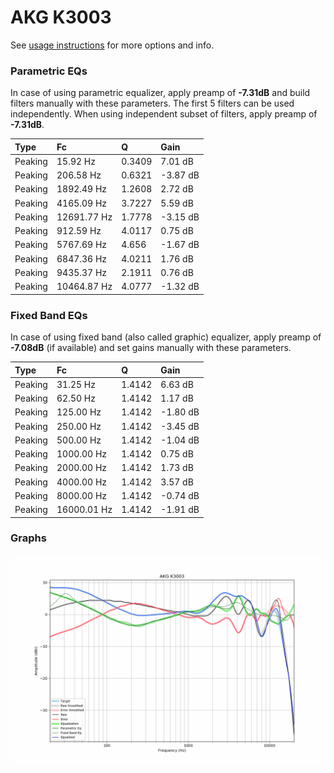 # AKG K3003
See [usage instructions](https://github.com/jaakkopasanen/AutoEq#usage) for more options and info.

### Parametric EQs
In case of using parametric equalizer, apply preamp of **-7.31dB** and build filters manually
with these parameters. The first 5 filters can be used independently.
When using independent subset of filters, apply preamp of **-7.31dB**.

| Type    | Fc          |      Q | Gain     |
|:--------|:------------|:-------|:---------|
| Peaking | 15.92 Hz    | 0.3409 | 7.01 dB  |
| Peaking | 206.58 Hz   | 0.6321 | -3.87 dB |
| Peaking | 1892.49 Hz  | 1.2608 | 2.72 dB  |
| Peaking | 4165.09 Hz  | 3.7227 | 5.59 dB  |
| Peaking | 12691.77 Hz | 1.7778 | -3.15 dB |
| Peaking | 912.59 Hz   | 4.0117 | 0.75 dB  |
| Peaking | 5767.69 Hz  | 4.656  | -1.67 dB |
| Peaking | 6847.36 Hz  | 4.0211 | 1.76 dB  |
| Peaking | 9435.37 Hz  | 2.1911 | 0.76 dB  |
| Peaking | 10464.87 Hz | 4.0777 | -1.32 dB |

### Fixed Band EQs
In case of using fixed band (also called graphic) equalizer, apply preamp of **-7.08dB**
(if available) and set gains manually with these parameters.

| Type    | Fc          |      Q | Gain     |
|:--------|:------------|:-------|:---------|
| Peaking | 31.25 Hz    | 1.4142 | 6.63 dB  |
| Peaking | 62.50 Hz    | 1.4142 | 1.17 dB  |
| Peaking | 125.00 Hz   | 1.4142 | -1.80 dB |
| Peaking | 250.00 Hz   | 1.4142 | -3.45 dB |
| Peaking | 500.00 Hz   | 1.4142 | -1.04 dB |
| Peaking | 1000.00 Hz  | 1.4142 | 0.75 dB  |
| Peaking | 2000.00 Hz  | 1.4142 | 1.73 dB  |
| Peaking | 4000.00 Hz  | 1.4142 | 3.57 dB  |
| Peaking | 8000.00 Hz  | 1.4142 | -0.74 dB |
| Peaking | 16000.01 Hz | 1.4142 | -1.91 dB |

### Graphs
![](./AKG%20K3003.png)